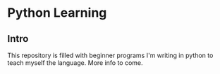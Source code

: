 # Python Learning

## Intro

This repository is filled with beginner programs I'm writing in python to teach myself the language. More info to come.